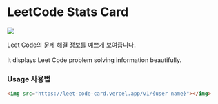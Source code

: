 # LeetCode Stats Card
<a href='https://leetcode.com/DM-09/'><img src="https://leet-code-card.vercel.app/v1/DM-09" /></a>


Leet Code의 문제 해결 정보를 예쁘게 보여줍니다.
<br><br>
It displays Leet Code problem solving information beautifully.

### Usage 사용법
```HTML
<img src="https://leet-code-card.vercel.app/v1/{user name}"></img>
```
